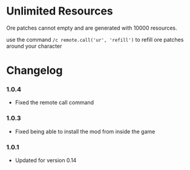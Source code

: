 Unlimited Resources
=============

Ore patches cannot empty and are generated with 10000 resources.

use the command `/c remote.call('ur', 'refill')` to refill ore patches around your character

# Changelog
### 1.0.4
* Fixed the remote call command
### 1.0.3
* Fixed being able to install the mod from inside the game
### 1.0.1
* Updated for version 0.14